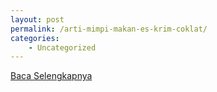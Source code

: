 ```yaml
---
layout: post
permalink: /arti-mimpi-makan-es-krim-coklat/
categories:
    - Uncategorized
---
```


[Baca Selengkapnya](/03)